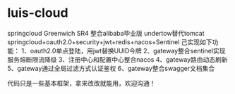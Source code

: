 # luis-cloud
springcloud Greenwich SR4 整合alibaba毕业版
undertow替代tomcat
springcloud+oauth2.0+security+jwt+redis+nacos+Sentinel
己实现如下功能：
1、oauth2.0单点登陆，用jwt替换UUID今牌
2、gateway整合sentinel实现服务熔断限流降级
3、注册中心和配置中心整合nacos
4、gateway路由动态刷新
5、gateway通过全局过滤方式认证鉴权
6、gateway整合swagger文档集合

代码只是一些基本框架，拿来改改就能用，欢迎沟通！


